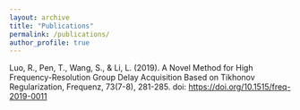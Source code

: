 ```yaml
---
layout: archive
title: "Publications"
permalink: /publications/
author_profile: true
---
```


Luo, R., Pen, T., Wang, S., & Li, L. (2019). A Novel Method for High Frequency-Resolution Group Delay Acquisition Based on Tikhonov Regularization, Frequenz, 73(7-8), 281-285. doi: https://doi.org/10.1515/freq-2019-0011

